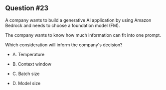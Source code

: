 ## Question #23

 A company wants to build a generative AI application by using Amazon Bedrock and needs to choose a foundation model (FM).

The company wants to know how much information can fit into one prompt.

Which consideration will inform the company's decision?

- A. Temperature

- B. Context window

- C. Batch size

- D. Model size